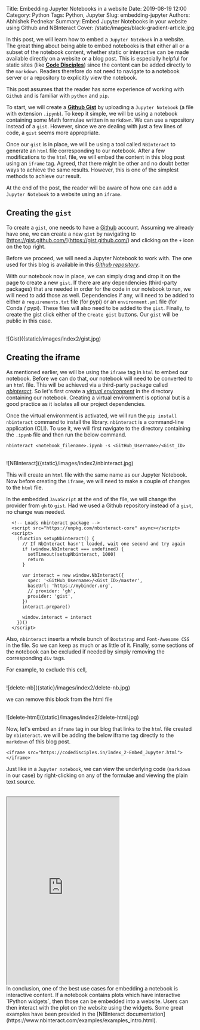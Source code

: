 Title: Embedding Jupyter Notebooks in a website
Date: 2019-08-19 12:00
Category: Python
Tags: Python, Jupyter
Slug: embedding-jupyter
Authors: Abhishek Pednekar
Summary: Embed Jupyter Notebooks in your website using Github and NBInteract
Cover: /static/images/black-gradient-article.jpg

In this post, we will learn how to embed a `Jupyter Notebook` in a website. The great thing about being able to embed notebooks is that either all or a subset of the notebook content, whether static or interactive can be made available directly on a website or a blog post. This is especially helpful for static sites (like **[Code Disciples](https://codedesiples.in)**) since the content can be added directly to the `markdown`. Readers therefore do not need to navigate to a notebook server or a repository to explicitly view the notebook.

This post assumes that the reader has some experience of working with `Github` and is familiar with `python` and `pip`.

To start, we will create a **[Github Gist](https://gist.github.com/)** by uploading a `Jupyter Notebook` (a file with extension `.ipynb`). To keep it simple, we will be using a notebook containing some Math formulae written in `markdown`. We can use a repository instead of a `gist`. However, since we are dealing with just a few lines of code, a `gist` seems more appropriate. 

Once our `gist` is in place, we will be using a tool called `NBInteract` to generate an `html` file corresponding to our notebook. After a few modifications to the `html` file, we will embed the content in this blog post using an `iframe` tag. Agreed, that there might be other and no doubt better ways to achieve the same results. However, this is one of the simplest methods to achieve our result.

At the end of the post, the reader will be aware of how one can add a `Jupyter Notebook` to a website using an `iframe`.

## Creating the `gist`
To create a `gist`, one needs to have a [Github](https://github.com/) account. Assuming we already have one, we can create a new `gist` by navigating to [https://gist.github.com/<Your github username>](https://gist.github.com/<Your github username>) and clicking on the `+` icon on the top right.

Before we proceed, we will need a Jupyter Notebook to work with. The one used for this blog is available in this *[Github repository](https://github.com/AbhishekPednekar84/codedisciples-blog-posts/tree/master/Index_2-embed-jupyter)*. 

With our notebook now in place, we can simply drag and drop it on the page to create a new `gist`. If there are any dependencies (third-party packages) that are needed in order for the code in our notebook to run, we will need to add those as well. Dependencies if any, will need to be added to either a `requirements.txt` file (for pypi) or an `environment.yml` file (for Conda / pypi). These files will also need to be added to the `gist`. Finally, to create the gist click either of the `Create gist` buttons. Our `gist` will be public in this case.

<br/>
![Gist]({static}/images/index2/gist.jpg)

## Creating the iframe
As mentioned earlier, we will be using the `iframe` tag in `html` to embed our notebook. Before we can do that, our notebook will need to be converted to an `html` file. This will be achieved via a third-party package called *[nbinteract](https://www.nbinteract.com/)*. So let's first create a *[virtual environment](https://www.youtube.com/watch?v=APOPm01BVrk)* in the directory containing our notebook. Creating a virtual environment is optional but is a good practice as it isolates all our project dependencies. 

Once the virtual environment is activated, we will run the `pip install nbinteract` command to install the library. `nbinteract` is a command-line application (CLI). To use it, we will first navigate to the directory containing the `.ipynb` file and then run the below command.

```
nbinteract <notebook_filename>.ipynb -s <GitHub_Username>/<Gist_ID>
```
<br/>
![NBInteract]({static}/images/index2/nbinteract.jpg)


This will create an `html` file with the same name as our Jupyter Notebook. Now before creating the `iframe`, we will need to make a couple of changes to the `html` file.

In the embedded `JavaScript` at the end of the file, we will change the provider from `gh` to `gist`. Had we used a Github repository instead of a `gist`, no change was needed.

```
  <!-- Loads nbinteract package -->
  <script src="https://unpkg.com/nbinteract-core" async></script>
  <script>
    (function setupNbinteract() {
      // If NbInteract hasn't loaded, wait one second and try again
      if (window.NbInteract === undefined) {
        setTimeout(setupNbinteract, 1000)
        return
      }

      var interact = new window.NbInteract({
        spec: '<GitHub_Username>/<Gist_ID>/master',
        baseUrl: 'https://mybinder.org',
        // provider: 'gh',
        provider: 'gist',
      })
      interact.prepare()

      window.interact = interact
    })()
  </script>
```

Also, `nbinteract` inserts a whole bunch of `Bootstrap` and `Font-Awesome CSS` in the file. So we can keep as much or as little of it. Finally, some sections of the notebook can be excluded if needed by simply removing the corresponding `div` tags.

For example, to exclude this cell,

<br/>
![delete-nb]({static}/images/index2/delete-nb.jpg)

we can remove this block from the html file

<br/>
![delete-html]({static}/images/index2/delete-html.jpg)

Now, let's embed an `iframe` tag in our blog that links to the `html` file created by `nbinteract`. we will be adding the below iframe tag directly to the `markdown` of this blog post. 

```
<iframe src="https://codedisciples.in/Index_2-Embed_Jupyter.html"></iframe>
```

Just like in a `Jupyter notebook`, we can view the underlying code (`markdown` in our case) by right-clicking on any of the formulae and viewing the plain text source. 

<br/>
<iframe style="height: 500px" src="https://codedisciples.in/Index_2-Embed_Jupyter.html"></iframe>

<br/>
In conclusion, one of the best use cases for embedding a notebook is interactive content. If a notebook contains plots which have interactive `IPython widgets`, then those can be embedded into a website. Users can then interact with the plot on the website using the widgets. Some great examples have been provided in the [NBInteract documentation](https://www.nbinteract.com/examples/examples_intro.html). 